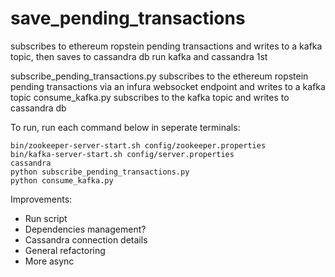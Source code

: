 # save_pending_transactions
subscribes to ethereum ropstein pending transactions and writes to a kafka topic, then saves to cassandra db
run kafka and cassandra 1st

subscribe_pending_transactions.py subscribes to the ethereum ropstein pending transactions via an infura websocket endpoint and writes to a kafka topic
consume_kafka.py subscribes to the kafka topic and writes to cassandra db

To run, run each command below in seperate terminals:
```
bin/zookeeper-server-start.sh config/zookeeper.properties
bin/kafka-server-start.sh config/server.properties 
cassandra
python subscribe_pending_transactions.py
python consume_kafka.py
```

Improvements:
- Run script
- Dependencies management?
- Cassandra connection details
- General refactoring
- More async
